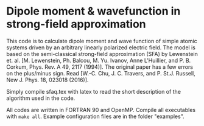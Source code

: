 # Dipole moment & wavefunction in strong-field approximation

This code is to calculate dipole moment and wave function of simple atomic systems driven by an arbitrary linearly polarized electric field. The model is based on the semi-classical strong-field approximation (SFA) by Lewenstein et. al. [M. Lewenstein, Ph. Balcou, M. Yu. Ivanov, Anne L'Huillier, and P. B. Corkum, Phys. Rev. A 49, 2117 (1994)]. The original paper has a few errors on the plus/minus sign. Read [W.-C. Chu, J. C. Travers, and P. St.J. Russell, New J. Phys. 18, 023018 (2016)].

Simply compile sfaq.tex with latex to read the short description of the algorithm used in the code.

All codes are written in FORTRAN 90 and OpenMP. Compile all executables with `make all`. Example configuration files are in the folder "examples".
